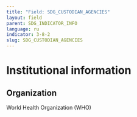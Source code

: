```yaml
---
title: "Field: SDG_CUSTODIAN_AGENCIES"
layout: field
parent: SDG_INDICATOR_INFO
language: ru
indicator: 3-8-2
slug: SDG_CUSTODIAN_AGENCIES
---
```

# Institutional information

## Organization

World Health Organization (WHO)